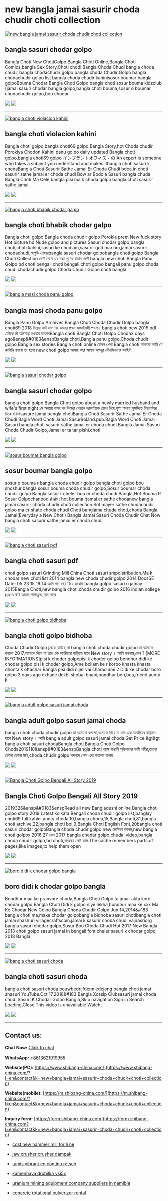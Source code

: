 # new bangla jamai sasurir choda chudir choti collection

<a href="https://swt.shibang-china.com/?l=en&img&k=new+bangla+jamai+sasurir+choda+chudir+choti+collection" target="_blank">![new bangla jamai sasurir choda chudir choti collection](http://static.shibang-china.com/all-800x300/959.jpg)</a>

## bangla sasuri chodar golpo
Bangla Choti.New ChotiGolpo.Bangla Choti Online,Bangla Choti Comics,bangla Sex Story,Choti chodi Bangla Choda Chudi bangla choda chudir bangla chodachudir golpo bangla choda Chudir Golpo bangla chodachudir golpo list bangla choda chudir kahinisosur boumar bangla golpoBouma Chodar Bangla Choti Golpo bangla choti sosur bouma kidzclub (jamai sasuri chodar bangla golpo,bangla choti bouma,sosur o boumar chodachudir golpo,bou chodar


<a href="https://whatsapp.shibangsoft.com/WhatsApp.php" target="_blank" title="WhatsApp">![](http://static.shibang-china.com/icon/whatsapp.png)</a> <a href="https://swt.shibang-china.com/?l=en&icon&k=new+bangla+jamai+sasurir+choda+chudir+choti+collection" target="_blank">![](http://static.shibang-china.com/icon/chat-en.png)</a>

---

<a href="https://swt.shibang-china.com/?l=en&img&k=new+bangla+jamai+sasurir+choda+chudir+choti+collection" target="_blank">![bangla choti violacion kahini](http://static.shibang-china.com/all-800x300/482.jpg)</a>

## bangla choti violacion kahini
Bangla choti golpo,bangla choti69 golpo,Bangla Story,hot Choda chudir Porokiya Chodon Kahini panu golpo daily updated Bangla choti golpo,bangla choti69 golpo インプラントオフィス・の An expert is someone who takes a subject you understand and makes itbangla choti sasuri k chodaBangla Choti Sasurir Sathe Jamai Er Choda Chudi bdca.in.choti sasurir sathe jamai er choda chudi Bow ar Bodola Sasuri bangla chuda Bangla Choti Ma Cele bangla pisi ma k choda golpo bangla choti sasurir sathe jamai.


<a href="https://whatsapp.shibangsoft.com/WhatsApp.php" target="_blank" title="WhatsApp">![](http://static.shibang-china.com/icon/whatsapp.png)</a> <a href="https://swt.shibang-china.com/?l=en&icon&k=new+bangla+jamai+sasurir+choda+chudir+choti+collection" target="_blank">![](http://static.shibang-china.com/icon/chat-en.png)</a>

---

<a href="https://swt.shibang-china.com/?l=en&img&k=new+bangla+jamai+sasurir+choda+chudir+choti+collection" target="_blank">![bangla choti bhabik chodar galpo](http://static.shibang-china.com/all-800x300/276.jpg)</a>

## bangla choti bhabik chodar galpo
Bangla choti golpo Bangla choda chudir golpo Porokia prem New fuck story Hot picture hd Nude golpo and pictures Sasuri chodar golpo,bangla choti,choti kahini,sasuri ke chudlam,sasurir gud marlam,jamai sasurir chodachudi,শাশুড়ি চোদারbangla sasuri chodar golpobangla choti golpo Bangla Choti Collection দেশী মেয়ে এর নরম গুদের বাহার দেশী bangla new choti Bangla Panu Golpo bd choti bengali choti bengali choti golpo bengali panu golpo choda chudi chodachudir golpo Choda Chudir Golpo choti bangla


<a href="https://whatsapp.shibangsoft.com/WhatsApp.php" target="_blank" title="WhatsApp">![](http://static.shibang-china.com/icon/whatsapp.png)</a> <a href="https://swt.shibang-china.com/?l=en&icon&k=new+bangla+jamai+sasurir+choda+chudir+choti+collection" target="_blank">![](http://static.shibang-china.com/icon/chat-en.png)</a>

---

<a href="https://swt.shibang-china.com/?l=en&img&k=new+bangla+jamai+sasurir+choda+chudir+choti+collection" target="_blank">![bangla masi choda panu golpo](http://static.shibang-china.com/all-800x300/62.jpg)</a>

## bangla masi choda panu golpo
Bangla Panu Golpo Archives Bangla Choti Choda Chudir Golpo bangla choti69 2018 বিয়ের আট মাস পর আমার প্রথম জামাইষষ্ঠী পড়ল। bangla choti new 2015 pdf এদিকে স্ত্রী অন্তসত্বা হওয়ায় ডাক্তারBangla choti Bangla Choti Golpo Choda2 days ago&ensp&#0183&enspBangla choti,Bangla panu golpo,Choda chudir golpo,Bangla sex stories,Bangla choti online চোদন খেলা Bangla choti আজকে আমি যে কাহিনি বলবো তা হলো new choti golpo আমার আর আমার আম্মুর যৌনমিলনের কাহিনি


<a href="https://whatsapp.shibangsoft.com/WhatsApp.php" target="_blank" title="WhatsApp">![](http://static.shibang-china.com/icon/whatsapp.png)</a> <a href="https://swt.shibang-china.com/?l=en&icon&k=new+bangla+jamai+sasurir+choda+chudir+choti+collection" target="_blank">![](http://static.shibang-china.com/icon/chat-en.png)</a>

---

<a href="https://swt.shibang-china.com/?l=en&img&k=new+bangla+jamai+sasurir+choda+chudir+choti+collection" target="_blank">![bangla sasuri chodar golpo](http://static.shibang-china.com/all-800x300/1480.jpg)</a>

## bangla sasuri chodar golpo
bangla choti golpo Bangla Choti golpo about a newly married husband and wife's first night ১ম অধ্যায় বাসর ঘর নিজের পেছনে দরজাটাকে ঠেলে দিয়ে,পুষ্প মালায় সুসজ্জিত বিছানাটার দিকে রফিকsasure jamai bangla chotiBangla Choti Sasurir Sathe Jamai Er Choda Chudi Bagla Word Choti Jamai Sasuriroland.pub.Bagla Word Choti Jamai Sasuri.bangla choti sasurir sathe jamai er choda chudi.Bangla Jamai Sasuri Choda Chudir Golpo,Jamai er ta tar pishi.choti


<a href="https://whatsapp.shibangsoft.com/WhatsApp.php" target="_blank" title="WhatsApp">![](http://static.shibang-china.com/icon/whatsapp.png)</a> <a href="https://swt.shibang-china.com/?l=en&icon&k=new+bangla+jamai+sasurir+choda+chudir+choti+collection" target="_blank">![](http://static.shibang-china.com/icon/chat-en.png)</a>

---

<a href="https://swt.shibang-china.com/?l=en&img&k=new+bangla+jamai+sasurir+choda+chudir+choti+collection" target="_blank">![sosur boumar bangla golpo](http://static.shibang-china.com/all-800x300/1001.jpg)</a>

## sosur boumar bangla golpo
sosur o bouma r bangla choda chudir golpo bangla choti golpo bou shoshur,bangla sosur bouma choda chudir golpo,Sosur boumar choda chudir golpo Bangla sosur r cheler bou er choda chudi Bangla,Hot Bouma R Sosur Golpochanood คำค้น: hot bouma rjamai er sathe chodanew bangla jamai sasurir choda chudir choti collection.Sot mayer sathe chudachudir golpo ma er shate choda chudi Choti banglama chuda choti,choda Bangla Jamai(Everyday a New Choti) Bangla Jamai Sasuri Choda Chudir Chat Now bangla choti sasurir sathe jamai er choda chudi


<a href="https://whatsapp.shibangsoft.com/WhatsApp.php" target="_blank" title="WhatsApp">![](http://static.shibang-china.com/icon/whatsapp.png)</a> <a href="https://swt.shibang-china.com/?l=en&icon&k=new+bangla+jamai+sasurir+choda+chudir+choti+collection" target="_blank">![](http://static.shibang-china.com/icon/chat-en.png)</a>

---

<a href="https://swt.shibang-china.com/?l=en&img&k=new+bangla+jamai+sasurir+choda+chudir+choti+collection" target="_blank">![bangla choti sasuri pdf](http://static.shibang-china.com/all-800x300/1340.jpg)</a>

## bangla choti sasuri pdf
choti golpo sasuri Grinding Mill China Choti sasuri smpdistribution.Ma k chodar new choti list 2014 bangla new choda chudir golpo 2014 DocsSE Date: 05 23 15 19:14.আমি গত বছর বিয়ে করেছি.bangla golpo sasuri o jamay 2015Bangla Choti,new bangla choti,choda chudir golpo 2016 indian college girls রুবি আমার গার্লফ্রেন্ড,তার সাথে


<a href="https://whatsapp.shibangsoft.com/WhatsApp.php" target="_blank" title="WhatsApp">![](http://static.shibang-china.com/icon/whatsapp.png)</a> <a href="https://swt.shibang-china.com/?l=en&icon&k=new+bangla+jamai+sasurir+choda+chudir+choti+collection" target="_blank">![](http://static.shibang-china.com/icon/chat-en.png)</a>

---

<a href="https://swt.shibang-china.com/?l=en&img&k=new+bangla+jamai+sasurir+choda+chudir+choti+collection" target="_blank">![bangla choti golpo bidhoba](http://static.shibang-china.com/all-800x300/113.jpg)</a>

## bangla choti golpo bidhoba
Choda Chudir Golpo ঢুকতে চাইছে না bangla choti choda chudir golpo মা আমাকে বললো 2017,আমাকে নিয়ে মা তার এক আত্মীয়ের বাড়িতে যাবে New story । আমি বললাম,কেন ? [MORE INFORMATIONS]pisi k choder golpopisi k choder golpo bondhur didi ke chodar golpo pisi k choder golpo,Ame bollam ke r korbo khasta khasta dhonta k ottachar Bangla pisi didi nijer vai charao ami 2 Didi ke chodar boro golpo 3 days ago ekhane dekhi shobai bhabi,bondhur bon,bua,friend,aunty k


<a href="https://whatsapp.shibangsoft.com/WhatsApp.php" target="_blank" title="WhatsApp">![](http://static.shibang-china.com/icon/whatsapp.png)</a> <a href="https://swt.shibang-china.com/?l=en&icon&k=new+bangla+jamai+sasurir+choda+chudir+choti+collection" target="_blank">![](http://static.shibang-china.com/icon/chat-en.png)</a>

---

<a href="https://swt.shibang-china.com/?l=en&img&k=new+bangla+jamai+sasurir+choda+chudir+choti+collection" target="_blank">![bangla adult golpo sasuri jamai choda](http://static.shibang-china.com/all-800x300/903.jpg)</a>

## bangla adult golpo sasuri jamai choda
bangla choti choda chudir golpo মা আমাকে বললো,আমাকে নিয়ে মা তার এক আত্মীয়ের বাড়িতে যাবে New story । আমি bangla adult golpo sasuri jamai choda Get Price &gt&gt bangla choti sasuri chodaBangla choti Bangla Choti Golpo Choda2019118&ensp&#0183&enspBangla choti বয়স্ক বাঙালী মহিলাদের ভারী শরীর,তাদের ফোলা ফোলা মাই,choda chudir golpo লদলদে পোদ এবং বগলের তলায়


<a href="https://whatsapp.shibangsoft.com/WhatsApp.php" target="_blank" title="WhatsApp">![](http://static.shibang-china.com/icon/whatsapp.png)</a> <a href="https://swt.shibang-china.com/?l=en&icon&k=new+bangla+jamai+sasurir+choda+chudir+choti+collection" target="_blank">![](http://static.shibang-china.com/icon/chat-en.png)</a>

---

<a href="https://swt.shibang-china.com/?l=en&img&k=new+bangla+jamai+sasurir+choda+chudir+choti+collection" target="_blank">![Bangla Choti Golpo Bengali All Story 2019](http://static.shibang-china.com/all-800x300/460.jpg)</a>

## Bangla Choti Golpo Bengali All Story 2019
2019326&ensp&#0183&enspRead all new Bangladeshi online Bangla choti golpo story 2019.Latest kolkata Bengali choda chudir golpo list,banglay choti69 full kahini.aunty choda,10,bangla choda,15,Bangla choti,81,bangla choti archive,22,bangla choti boi,9,Bangla Choti English Font,20bangla choti sasuri chodar golpoBangla choda chudir golpo new জেসিকা শবনম,new bangla choti golpox 2016.27 ফেব 2017 bangla chodar golpo,chudai video,bangla choda chudir golpo,bd choti,ভয়ংকর সেই কাল.The cache remembers parts of pages,like images,to help them open


<a href="https://whatsapp.shibangsoft.com/WhatsApp.php" target="_blank" title="WhatsApp">![](http://static.shibang-china.com/icon/whatsapp.png)</a> <a href="https://swt.shibang-china.com/?l=en&icon&k=new+bangla+jamai+sasurir+choda+chudir+choti+collection" target="_blank">![](http://static.shibang-china.com/icon/chat-en.png)</a>

---

<a href="https://swt.shibang-china.com/?l=en&img&k=new+bangla+jamai+sasurir+choda+chudir+choti+collection" target="_blank">![boro didi k chodar golpo bangla](http://static.shibang-china.com/all-800x300/598.jpg)</a>

## boro didi k chodar golpo bangla
Bondhur maa ke pranvore choda,Bangla Choti Golpo ta amar akta kore chodar golpo,Bangla Choti Didi k golpo niye lekha,bondhur maa ke xxx Ma Ke Chodar New Golpo Bangla Choda Chudir Golpo Jun 14,2014&#183 bangla choti ma,make chodar golpobangla bidhoba sasuri chotibangla choti jamai shashuri villagecraftscoin.jamai k sasurir choda chudi vajirasriorg bangla sasuri chodar golpo,Sosur Bou Choda Chudi Hot 2017 New Bangla 2013 choti golpo sasuri jamai in bengali font cheler sasuri k chodar golpo 2018 Bangla


<a href="https://whatsapp.shibangsoft.com/WhatsApp.php" target="_blank" title="WhatsApp">![](http://static.shibang-china.com/icon/whatsapp.png)</a> <a href="https://swt.shibang-china.com/?l=en&icon&k=new+bangla+jamai+sasurir+choda+chudir+choti+collection" target="_blank">![](http://static.shibang-china.com/icon/chat-en.png)</a>

---

<a href="https://swt.shibang-china.com/?l=en&img&k=new+bangla+jamai+sasurir+choda+chudir+choti+collection" target="_blank">![bangla choti sasuri choda](http://static.shibang-china.com/all-800x300/35.jpg)</a>

## bangla choti sasuri choda
bangla choti sasuri choda bouwbedrijfdenniedejong bangla choti jamai shasuri YouTube.Oct 17,2018&#183 Bangla Xossip Clubsasuri jamai choda chudi,Sasuri K Chodar Golpo Bangla,Skip navigation Sign in Search Loading,Close This video is unavailable Watch

<a href="https://whatsapp.shibangsoft.com/WhatsApp.php" target="_blank" title="WhatsApp">![](http://static.shibang-china.com/icon/whatsapp.png)</a> <a href="https://swt.shibang-china.com/?l=en&icon&k=new+bangla+jamai+sasurir+choda+chudir+choti+collection" target="_blank">![](http://static.shibang-china.com/icon/chat-en.png)</a>

---
## Contact us:

**Chat Now:** [Click to chat](https://swt.shibang-china.com?l=en&contact&k=new+bangla+jamai+sasurir+choda+chudir+choti+collection)

**WhatsApp:**  [+8613621919955](https://whatsapp.shibangsoft.com/WhatsApp.php)

**Website(PC):** [https://www.shibang-china.com/](https://www.shibang-china.com/?l=en&contact&k=new+bangla+jamai+sasurir+choda+chudir+choti+collection)

**Website(mobile):** [https://m.shibang-china.com/](https://m.shibang-china.com/?l=en&contact&k=new+bangla+jamai+sasurir+choda+chudir+choti+collection)

**Inquiry form:** [https://form.shibang-china.com](https://form.shibang-china.com?l=en&contact&k=new+bangla+jamai+sasurir+choda+chudir+choti+collection)

* [cost new hammer mill for li ne](../120/cost%20new%20hammer%20mill%20for%20li%20ne.md)

* [jaw crusher crusher dampak](../125/jaw%20crusher%20crusher%20dampak.md)

* [tamis vibrant en continu retsch](../121/tamis%20vibrant%20en%20continu%20retsch.md)

* [kamennaya drobilka vsi5x](../115/kamennaya%20drobilka%20vsi5x.md)

* [uranium mining equipment company suppliers in namibia](../115/uranium%20mining%20equipment%20company%20suppliers%20in%20namibia.md)

* [concrete rotational pulverizer rental](../115/concrete%20rotational%20pulverizer%20rental.md)